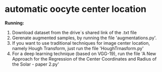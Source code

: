 # automatic oocyte center location
 
**Running:** 

1. Download dataset from the drive´s shared link of the .txt file
2. Gerenate augmented samples, by running the file 'augmentations.py'.
3. If you want to use traditional techniques for image center location, namely Hough Transform, just run the file 'HoughTrnasform.py'
4. For a deep learning technique (based on VGG-19), run the file 'A New Approach for the Regression of the Center Coordinates and Radius of the Solar - paper 2.py'
